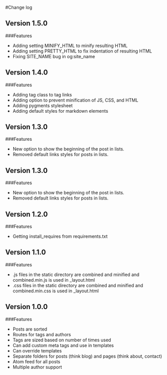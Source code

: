 #Change log

## Version 1.5.0
###Features

- Adding setting MINIFY_HTML to minify resulting HTML
- Adding setting PRETTY_HTML to fix indentation of resulting HTML
- Fixing SITE_NAME bug in og:site_name

## Version 1.4.0
###Features

- Adding tag class to tag links
- Adding option to prevent minification of JS, CSS, and HTML
- Adding pygments stylesheet
- Adding default styles for markdown elements

## Version 1.3.0
###Features

- New option to show the beginning of the post in lists.
- Removed default links styles for posts in lists.


## Version 1.3.0
###Features

- New option to show the beginning of the post in lists.
- Removed default links styles for posts in lists.

## Version 1.2.0
###Features

- Getting install_requires from requirements.txt


## Version 1.1.0
###Features

- .js files in the static directory are combined and minified and combined.min.js is used in _layout.html
- .css files in the static directory are combined and minified and combined.min.css is used in _layout.html

## Version 1.0.0
###Features

- Posts are sorted
- Routes for tags and authors
- Tags are sized based on number of times used
- Can add custom meta tags and use in templates
- Can override templates
- Separate folders for posts (think blog) and pages (think about, contact)
- Atom feed for all posts
- Multiple author support
